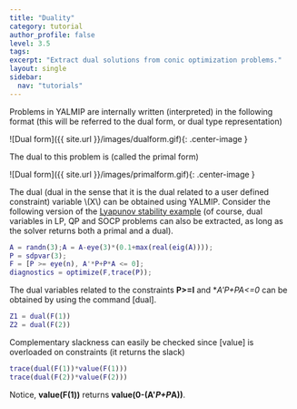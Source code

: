 ```yaml
---
title: "Duality"
category: tutorial
author_profile: false
level: 3.5
tags:
excerpt: "Extract dual solutions from conic optimization problems."
layout: single
sidebar:
  nav: "tutorials"
---
```



Problems in YALMIP are internally written (interpreted) in the following format (this will be referred to the dual form, or dual type representation)

![Dual form]({{ site.url }}/images/dualform.gif){: .center-image }

The dual to this problem is (called the primal form)

![Dual form]({{ site.url }}/images/primalform.gif){: .center-image }

The dual (dual in the sense that it is the dual related to a user defined constraint) variable \\(X\\) can be obtained using YALMIP. Consider the following version of the [Lyapunov stability example](/yalmip/tutorials/semidefiniteprogramming) (of course, dual variables in LP, QP and SOCP problems can also be extracted, as long as the solver returns both a primal and a dual).

````matlab
A = randn(3);A = A-eye(3)*(0.1+max(real(eig(A))));
P = sdpvar(3);
F = [P >= eye(n), A'*P+P*A <= 0];
diagnostics = optimize(F,trace(P));
````

The dual variables related to the constraints **P>=I** and **A'*P+PA<=0** can be obtained by using the command [dual].

````matlab
Z1 = dual(F(1))
Z2 = dual(F(2))
````

Complementary slackness can easily be checked since [value] is overloaded on constraints (it returns the slack)

````matlab
trace(dual(F(1))*value(F(1)))
trace(dual(F(2))*value(F(2)))
````

Notice, **value(F(1))** returns **value(0-(A'*P+P*A))**.
